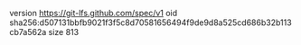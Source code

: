 version https://git-lfs.github.com/spec/v1
oid sha256:d507131bbfb9021f3f5c8d70581656494f9de9d8a525cd686b32b113cb7a562a
size 813
